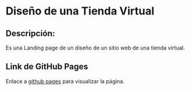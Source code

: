 # Diseño de una Tienda Virtual
## Descripción:
Es una Landing page de un diseño de un sitio web de una tienda virtual.


## Link de GitHub Pages
Enlace a [github pages](https://ulisespignatellidev.github.io/TiendaVirtual/) para visualizar la página.

